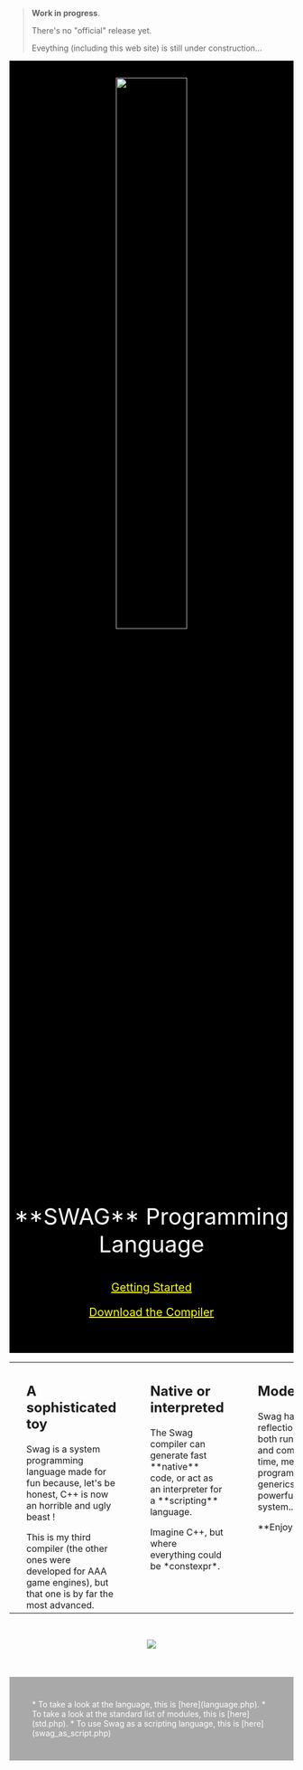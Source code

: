 > **Work in progress**. 
>
> There's no "official" release yet. 
>
> Eveything (including this web site) is still under construction...

<div style="background-color:Black">

<p align="center" style="padding-top:30px;">
    <img src="imgs/swag_logo.png" width=50%>
</p>
<p align="center" style="color:white;font-size:40px;">
**SWAG** Programming Language
</p>

<div style="margin-top:40px;padding-bottom:40px;color:White;font-size:20px;">
<p align="center"><a href="getting_started.php" style="color:Yellow;">Getting Started</a></p>
<p align="center"><a href="https://github.com/swag-lang/swag/releases" style="color:Yellow;">Download the Compiler</a></p>
</div>

</div>

<table style="table-layout: fixed;">
<tr>

<td width=33% style="vertical-align:top;padding-left:30px;;padding-right:30px;">
<h2>A sophisticated toy</h2>
<p>Swag is a system programming language made for fun because, let's be honest, C++ is now an horrible and ugly beast !</p>
This is my third compiler (the other ones were developed for AAA game engines), but that one is by far the most advanced.
</td>

<td width=33% style="vertical-align:top;padding-left:30px;;padding-right:30px;">
<h2>Native or interpreted</h2>
<p>The Swag compiler can generate fast **native** code, or act as an interpreter for a **scripting** language.</p>
Imagine C++, but where everything could be *constexpr*.
</td>

<td width=33% style="vertical-align:top;padding-left:30px;;padding-right:30px;">
<h2>Modern</h2>
<p>Swag has type reflection at both runtime and compile time, meta programmation, generics, a powerful macro system...</p>
**Enjoy.**
</td>

</tr>
</table>

<p align="center" style="padding-top:30px;">
    <img src="imgs/syntax.png">
</p>

<div style="margin-top:50px;background-color:DarkGray;color:white;padding:40px;">
* To take a look at the language, this is [here](language.php).
* To take a look at the standard list of modules, this is [here](std.php).
* To use Swag as a scripting language, this is [here](swag_as_script.php)
</div>